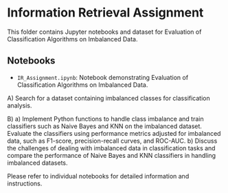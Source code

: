 # Information Retrieval Assignment
This folder contains Jupyter notebooks and dataset for Evaluation of Classification Algorithms on Imbalanced Data.

## Notebooks

- `IR_Assignment.ipynb`: Notebook demonstrating Evaluation of Classification Algorithms on Imbalanced Data.


A) Search for a dataset containing imbalanced classes for classification analysis.

B)
	a) Implement Python functions to handle class imbalance and train classifiers such as Naive Bayes and KNN on the imbalanced dataset. Evaluate the classifiers using performance metrics adjusted for imbalanced data, such as F1-score, precision-recall curves, and ROC-AUC.
	b) Discuss the challenges of dealing with imbalanced data in classification tasks and compare the performance of Naive Bayes and KNN classifiers in handling imbalanced datasets.

Please refer to individual notebooks for detailed information and instructions.
